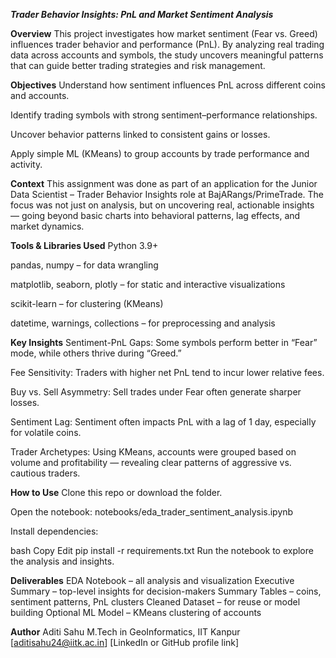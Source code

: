 ***Trader Behavior Insights: PnL and Market Sentiment Analysis***

**Overview**
This project investigates how market sentiment (Fear vs. Greed) influences trader behavior and performance (PnL). By analyzing real trading data across accounts and symbols, the study uncovers meaningful patterns that can guide better trading strategies and risk management.

**Objectives**
Understand how sentiment influences PnL across different coins and accounts.

Identify trading symbols with strong sentiment–performance relationships.

Uncover behavior patterns linked to consistent gains or losses.

Apply simple ML (KMeans) to group accounts by trade performance and activity.

**Context**
This assignment was done as part of an application for the Junior Data Scientist – Trader Behavior Insights role at BajARangs/PrimeTrade. The focus was not just on analysis, but on uncovering real, actionable insights — going beyond basic charts into behavioral patterns, lag effects, and market dynamics.

**Tools & Libraries Used**
Python 3.9+

pandas, numpy – for data wrangling

matplotlib, seaborn, plotly – for static and interactive visualizations

scikit-learn – for clustering (KMeans)

datetime, warnings, collections – for preprocessing and analysis

**Key Insights**
Sentiment-PnL Gaps: Some symbols perform better in “Fear” mode, while others thrive during “Greed.”

Fee Sensitivity: Traders with higher net PnL tend to incur lower relative fees.

Buy vs. Sell Asymmetry: Sell trades under Fear often generate sharper losses.

Sentiment Lag: Sentiment often impacts PnL with a lag of 1 day, especially for volatile coins.

Trader Archetypes: Using KMeans, accounts were grouped based on volume and profitability — revealing clear patterns of aggressive vs. cautious traders.

**How to Use**
Clone this repo or download the folder.

Open the notebook: notebooks/eda_trader_sentiment_analysis.ipynb

Install dependencies:

bash
Copy
Edit
pip install -r requirements.txt
Run the notebook to explore the analysis and insights.

**Deliverables**
EDA Notebook – all analysis and visualization
Executive Summary – top-level insights for decision-makers
Summary Tables – coins, sentiment patterns, PnL clusters
Cleaned Dataset – for reuse or model building
Optional ML Model – KMeans clustering of accounts

**Author**
Aditi Sahu
M.Tech in GeoInformatics, IIT Kanpur
[aditisahu24@iitk.ac.in]
[LinkedIn or GitHub profile link]

